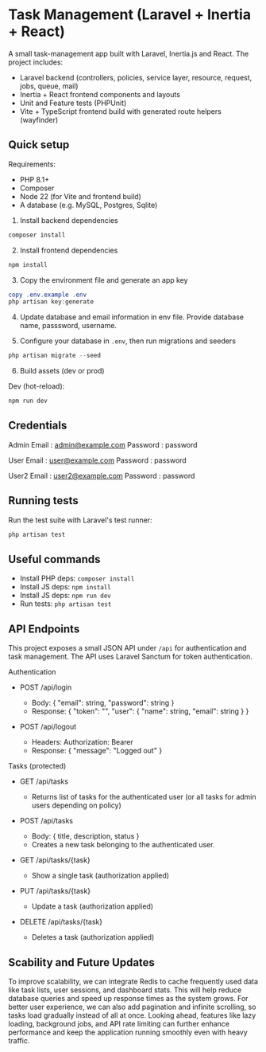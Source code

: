 # Task Management (Laravel + Inertia + React)

A small task-management app built with Laravel, Inertia.js and React. The project includes:

- Laravel backend (controllers, policies, service layer, resource, request, jobs, queue, mail)
- Inertia + React frontend components and layouts
- Unit and Feature tests (PHPUnit)
- Vite + TypeScript frontend build with generated route helpers (wayfinder)

## Quick setup

Requirements:
- PHP 8.1+
- Composer
- Node 22 (for Vite and frontend build)
- A database (e.g. MySQL, Postgres, Sqlite)

1. Install backend dependencies

```powershell
composer install
```

2. Install frontend dependencies

```powershell
npm install
```

3. Copy the environment file and generate an app key

```powershell
copy .env.example .env
php artisan key:generate
```

4. Update database and email information in env file. Provide database name, passsword, username.


5. Configure your database in `.env`, then run migrations and seeders

```powershell
php artisan migrate --seed
```

6. Build assets (dev or prod)

Dev (hot-reload):

```powershell
npm run dev
```
## Credentials

Admin Email : admin@example.com
Password : password

User Email : user@example.com
Password : password

User2 Email : user2@example.com
Password : password



## Running tests

Run the test suite with Laravel's test runner:

```powershell
php artisan test
```


## Useful commands

- Install PHP deps: `composer install`
- Install JS deps: `npm install`
- Install JS deps: `npm run dev`
- Run tests: `php artisan test`


## API Endpoints

This project exposes a small JSON API under `/api` for authentication and task management. The API uses Laravel Sanctum for token authentication.

Authentication

- POST /api/login
	- Body: { "email": string, "password": string }
	- Response: { "token": "<sanctum-token>", "user": { "name": string, "email": string } }

- POST /api/logout
	- Headers: Authorization: Bearer <token>
	- Response: { "message": "Logged out" }

Tasks (protected)

- GET /api/tasks
	- Returns list of tasks for the authenticated user (or all tasks for admin users depending on policy)

- POST /api/tasks
	- Body: { title, description, status }
	- Creates a new task belonging to the authenticated user.

- GET /api/tasks/{task}
	- Show a single task (authorization applied)

- PUT /api/tasks/{task}
	- Update a task (authorization applied)

- DELETE /api/tasks/{task}
	- Deletes a task (authorization applied)


## Scability and Future Updates

To improve scalability, we can integrate Redis to cache frequently used data like task lists, user sessions, and dashboard stats. This will help reduce database queries and speed up response times as the system grows. For better user experience, we can also add pagination and infinite scrolling, so tasks load gradually instead of all at once. Looking ahead, features like lazy loading, background jobs, and API rate limiting can further enhance performance and keep the application running smoothly even with heavy traffic.



